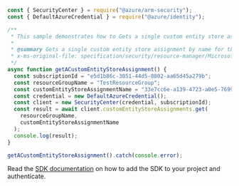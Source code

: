 ```javascript
const { SecurityCenter } = require("@azure/arm-security");
const { DefaultAzureCredential } = require("@azure/identity");

/**
 * This sample demonstrates how to Gets a single custom entity store assignment by name for the provided subscription and resource group.
 *
 * @summary Gets a single custom entity store assignment by name for the provided subscription and resource group.
 * x-ms-original-file: specification/security/resource-manager/Microsoft.Security/preview/2021-07-01-preview/examples/CustomEntityStoreAssignments/customEntityStoreAssignmentGet_example.json
 */
async function getACustomEntityStoreAssignment() {
  const subscriptionId = "e5d1b86c-3051-44d5-8802-aa65d45a279b";
  const resourceGroupName = "TestResourceGroup";
  const customEntityStoreAssignmentName = "33e7cc6e-a139-4723-a0e5-76993aee0771";
  const credential = new DefaultAzureCredential();
  const client = new SecurityCenter(credential, subscriptionId);
  const result = await client.customEntityStoreAssignments.get(
    resourceGroupName,
    customEntityStoreAssignmentName
  );
  console.log(result);
}

getACustomEntityStoreAssignment().catch(console.error);
```

Read the [SDK documentation](https://github.com/Azure/azure-sdk-for-js/blob/%40azure%2Farm-security_5.0.0/sdk/security/arm-security/README.md) on how to add the SDK to your project and authenticate.
